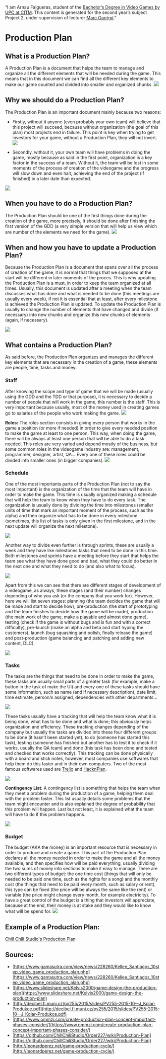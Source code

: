 “I am Arnau Falgueras, student of the
[Bachelor’s Degree in Video Games by UPC at CITM](https://www.citm.upc.edu/ing/estudis/graus-videojocs/). 
This content is generated for the second year’s
subject Project 2, under supervision of lecturer
[Marc Garrigó](https://www.linkedin.com/in/mgarrigo/).”


# Production Plan

## What is a Production Plan?
A Production Plan is a document that helps the team to manage and organize all the different elements that will be needed during the game. This means that in this document we can find all the different key elements to make our game counted and divided into smaller and organized chunks.
![](https://raw.githubusercontent.com/Arnau77/Arnau77.github.io/master/what%20is%20pp.jpg)


## Why we should do a Production Plan?
The Production Plan is an important document mainly because two reasons: 

- Firstly, without it anyone (even probably your own team) will believe that this project will succeed, because without organization (the goal of this plan) most projects end in failure. This point is key when trying to get investors for your game, without a Production Plan, they will not invert.
![](https://github.com/Arnau77/Arnau77.github.io/blob/master/why%20pp%201.JPG?raw=true)

- Secondly, without it, your own team will have problems in doing the game, mostly because as said in the first point, organization is a key factor in the success of a team. Without it, the team will be lost in some moments of the process of creation of the videogame and the progress will slow down and even halt, achieving the end of the project (if finished) in a later date than expected.

![](https://github.com/Arnau77/Arnau77.github.io/blob/master/why%20pp%202.JPG?raw=true)


## When you have to do a Production Plan?
The Production Plan should be one of the first things done during the creation of the game, more precisely, it should be done after finishing the first version of the GDD (a very simple version that will help us view which are number of the elements we need for the game).
![](https://github.com/Arnau77/Arnau77.github.io/blob/master/when%20pp.JPG?raw=true)


## When and how you have to update a Production Plan?
Because the Production Plan is a document that spans over all the process of creation of the game, it is normal that things that we supposed at the start will be different in later moments of the proces. This is why updating the Production Plan is a must, in order to keep the team organized at all times. Usually, this document is updated after a meeting when the team discusses what has done and what is needed to be done (this meetings are usually every week), if not it is essential that at least, after every milestone is achieved the Production Plan is updated. To update the Production Plan is usually to change the number of elements that have changed and divide (if necessary) into new chunks and organize this new chunks of elements (again, if necessary).

![](https://github.com/Arnau77/Arnau77.github.io/blob/master/when%20update%20pp.JPG?raw=true)


## What contains a Production Plan?
As said before, the Production Plan organizes and manages the different key elements that are necessary in the creation of a game, these elements are people, time, tasks and money.

### Staff
After knowing the scope and type of game that we will be made (usually using the GDD and the TDD or that purpose), it is necessary to decide a number of people that will work in the game, this number is the staff. This is very important because usually, most of the money used in creating games go to salaries of the people who work making the game.
![](https://github.com/Arnau77/Arnau77.github.io/blob/master/staff.JPG?raw=true)


**Roles:**
 The roles section consists in giving every person that works in the game a position (or more if needed) in order to give every needed position to make the game at least to one person. This way, when doing the game, there will be always at least one person that will be able to do a task needed. This roles are very varied and depend mostly of the business, but some common roles in the videogame industry are: management, programmer, designer, artist, QA… Every one of these roles could be divided into smaller ones (in bigger companies).
 ![](https://github.com/Arnau77/Arnau77.github.io/blob/master/roles.JPG?raw=true)

### Schedule
One of the most importants parts of the Production Plan (not to say the most important) is the organization of the time that the team will have in order to make the game. This time is usually organized making a schedule that will help the team to know when they have to do every task. The organization is usually done by dividing the time into milestones (smaller units of time that mark an important moment of the process, such as the alpha) and then organize what has to be done in every milestone (sometimes, this list of tasks is only given in the first milestone, and in the next update will organize the next milestone). 

![](https://github.com/Arnau77/Arnau77.github.io/blob/master/schedule%20v2.JPG?raw=true)

Another way to divide even further is through sprints, these are usually a week and they have like milestones tasks that need to be done in this time. Both milestones and sprints have a meeting before they start that helps the team see what they have done good and bad, what they could do better in the next one and what they need to do (and also what to focus). 

![](https://github.com/Arnau77/Arnau77.github.io/blob/master/schedule%202.JPG?raw=true)


Apart from this we can see that there are different stages of development of a videogame, as always, these stages (and their number) changes depending of who you ask (or the company that you work for). However, here we will list seven stages: planning (the team decides the game that will be made and start to decide how), pre-production (the start of prototyping and the team finishes to decide how the game will be made), production (the main work of the game, make a playable and almost done game), testing (check if the game is without bugs and is fun and with a correct difficulty), pre-launch (make an alpha and beta and start hyping the customers), launch (bug squashing and polish, finally release the game) and post-production (game balancing and patching and adding new content, DLC).

![](https://github.com/Arnau77/Arnau77.github.io/blob/master/stages.JPG?raw=true)


### Tasks
The tasks are the things that need to be done in order to make the game, these tasks are usually small parts of a greater task (for example, make a button in the task of make the UI) and every one of these tasks should have some information, such as name (and if necessary description), date limit, time estimate, person/s assigned, dependencies with other departments… 

![](https://github.com/Arnau77/Arnau77.github.io/blob/master/tasks.JPG?raw=true)


These tasks usually have a tracking that will help the team know what it is being done, what has to be done and what is done; this obviously helps organization and efficiency. These tracking changes depending of the company but usually the tasks are divided into these four different groups: to be done (it hasn’t been started yet), to do (someone has started this task), testing (someone has finished but another has to test it to check if it works, usually the QA team) and done (this task has been done and tested and checked that works correctly). This tracking can be done physically with a board and stick notes, however, most companies use softwares that help them do this faster and in their own computers. Two of the most famous softwares used are [Trello](https://trello.com/home) and [HacknPlan](https://hacknplan.com/).

![](https://github.com/Arnau77/Arnau77.github.io/blob/master/tasks%202.JPG?raw=true)


**Contingency List:**
 A contingency list is something that helps the team when they meet a problem during the production of a game, helping them deal with the problem faster. This list usually details some problems that the team might encounter and is also explained the degree of probability that this problem will happen. Last but not least, it is explained what the team will have to do if this problem happens.
 
 ![](https://github.com/Arnau77/Arnau77.github.io/blob/master/contingency%20list.JPG?raw=true)


### Budget
The budget (AKA the money) is an important resource that is necessary in order to produce and create a game. This part of the Production Plan declares all the money needed in order to make the game and all the money available, and then specifies how will be paid everything, usually dividing the two sums of money into sections to make it easy to manage. There are two different types of budget: the one time cost (things that will only be needed to be paid one time, such as the rights for a song) and the monthly cost (the things that need to be paid every month, such as salary or rent), this type can be fixed (the price will be always the same like the rent) or variable (the price might change every month, for example electricity). To have a great control of the budget is a thing that investors will appreciate, because at the end, their money is at stake and they would like to know what will be spend for.
![](https://github.com/Arnau77/Arnau77.github.io/blob/master/budget.JPG?raw=true)


## Example of a Production Plan:
[Chill Chili Studio's Production Plan](https://github.com/ChillChiliStudio/Order227/wiki/Production-Plan)


## Sources:
- [https://www.gamasutra.com/view/news/228260/Kellee_Santiagos_10step_video_game_production_plan.php](https://www.gamasutra.com/view/news/228260/Kellee_Santiagos_10step_video_game_production_plan.php)
- [https://www.slideshare.net/Kelvis2000/game-design-the-production-plan](https://www.slideshare.net/Kelvis2000/game-design-the-production-plan)
- [http://decibel.fi.muni.cz/pv255/2015/slides/PV255-2015-10--J_Kolar-Produkce.pdf](http://decibel.fi.muni.cz/pv255/2015/slides/PV255-2015-10--J_Kolar-Produkce.pdf)
- [https://www.ommzi.com/create-production-plan-concept-important-phases-consider/](https://www.ommzi.com/create-production-plan-concept-important-phases-consider/)
- [https://github.com/ChillChiliStudio/Order227/wiki/Production-Plan](https://github.com/ChillChiliStudio/Order227/wiki/Production-Plan)
- [http://leonardperez.net/game-production-cycle/](http://leonardperez.net/game-production-cycle/)

